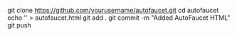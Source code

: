 git clone https://github.com/yourusername/autofaucet.git
cd autofaucet
echo '<PASTE YOUR HTML CODE HERE>' > autofaucet.html
git add .
git commit -m "Added AutoFaucet HTML"
git push
